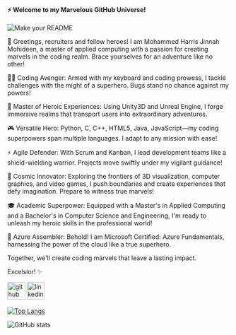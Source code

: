 #### ⚡️ Welcome to my Marvelous GitHub Universe!
![Make your README](https://github.com/mxharryx/mxharryx/assets/57700846/a91ddb2e-b6d5-45ca-84e8-f30ed8b67cc9)

👋 Greetings, recruiters and fellow heroes! I am Mohammed Harris Jinnah Mohideen, a master of applied computing with a passion for creating marvels in the coding realm. Brace yourselves for an adventure like no other!

🦸‍♂️ Coding Avenger: Armed with my keyboard and coding prowess, I tackle challenges with the might of a superhero. Bugs stand no chance against my powers!

🌟 Master of Heroic Experiences: Using Unity3D and Unreal Engine, I forge immersive realms that transport users into extraordinary adventures.

🎮 Versatile Hero: Python, C, C++, HTML5, Java, JavaScript—my coding superpowers span multiple languages. I adapt to any mission with ease!

⚡️ Agile Defender: With Scrum and Kanban, I lead development teams like a shield-wielding warrior. Projects move swiftly under my vigilant guidance!

🌌 Cosmic Innovator: Exploring the frontiers of 3D visualization, computer graphics, and video games, I push boundaries and create experiences that defy imagination. Prepare to witness true marvels!

🎓 Academic Superpower: Equipped with a Master's in Applied Computing and a Bachelor's in Computer Science and Engineering, I'm ready to unleash my heroic skills in the professional world!

🔑 Azure Assembler: Behold! I am Microsoft Certified: Azure Fundamentals, harnessing the power of the cloud like a true superhero.

Together, we'll create coding marvels that leave a lasting impact.

Excelsior! ✨



[<img src='https://cdn.jsdelivr.net/npm/simple-icons@3.0.1/icons/github.svg' alt='github' height='40'>](https://github.com/mxharryx)  [<img src='https://cdn.jsdelivr.net/npm/simple-icons@3.0.1/icons/linkedin.svg' alt='linkedin' height='40'>](https://www.linkedin.com/in/mohammedharrisjinnah/)  

[![Top Langs](https://github-readme-stats.vercel.app/api/top-langs/?username=mxharryx)](https://github.com/anuraghazra/github-readme-stats)

![GitHub stats](https://github-readme-stats.vercel.app/api?username=mxharryx&show_icons=true)  





<!--
**mxharryx/mxharryx** is a ✨ _special_ ✨ repository because its `README.md` (this file) appears on your GitHub profile.

Here are some ideas to get you started:

- 🔭 I’m currently working on ...
- 🌱 I’m currently learning ...
- 👯 I’m looking to collaborate on ...
- 🤔 I’m looking for help with ...
- 💬 Ask me about ...
- 📫 How to reach me: ...
- 😄 Pronouns: ...
- ⚡ Fun fact: ...
-->
